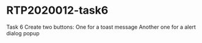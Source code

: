 # RTP2020012-task6
Task 6 
Create two buttons:
  One for a toast message
  Another one for a alert dialog popup
